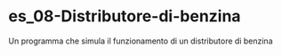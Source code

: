 # es_08-Distributore-di-benzina
Un programma che simula il funzionamento di un distributore di benzina

